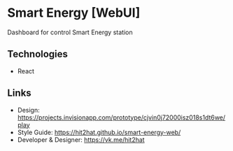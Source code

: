 # Smart Energy [WebUI]
Dashboard for control Smart Energy station

## Technologies
* React

## Links
* Design: https://projects.invisionapp.com/prototype/cjvin0j72000isz018s1dt6we/play
* Style Guide: https://hit2hat.github.io/smart-energy-web/
* Developer & Designer: https://vk.me/hit2hat